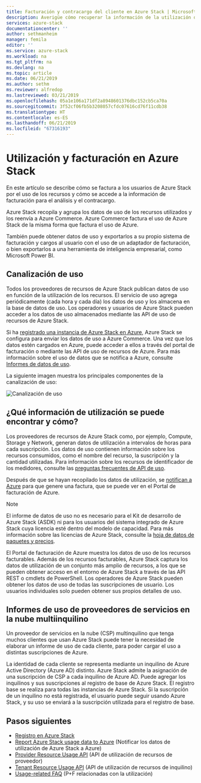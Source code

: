 ```yaml
---
title: Facturación y contracargo del cliente en Azure Stack | Microsoft Docs
description: Averigüe cómo recuperar la información de la utilización de recursos de Azure Stack.
services: azure-stack
documentationcenter: ''
author: sethmanheim
manager: femila
editor: ''
ms.service: azure-stack
ms.workload: na
ms.tgt_pltfrm: na
ms.devlang: na
ms.topic: article
ms.date: 06/21/2019
ms.author: sethm
ms.reviewer: alfredop
ms.lastreviewed: 03/21/2019
ms.openlocfilehash: 05a1e106a171df2a8948601376dbc152cb5ca70a
ms.sourcegitcommit: 3f52cf06fb5b3208057cfdc07616cd76f11cdb38
ms.translationtype: HT
ms.contentlocale: es-ES
ms.lasthandoff: 06/21/2019
ms.locfileid: "67316193"
---
```

# <a name="usage-and-billing-in-azure-stack"></a>Utilización y facturación en Azure Stack

En este artículo se describe cómo se factura a los usuarios de Azure Stack por el uso de los recursos y cómo se accede a la información de facturación para el análisis y el contracargo.

Azure Stack recopila y agrupa los datos de uso de los recursos utilizados y los reenvía a Azure Commerce. Azure Commerce factura el uso de Azure Stack de la misma forma que factura el uso de Azure.

También puede obtener datos de uso y exportarlos a su propio sistema de facturación y cargos al usuario con el uso de un adaptador de facturación, o bien exportarlos a una herramienta de inteligencia empresarial, como Microsoft Power BI.

## <a name="usage-pipeline"></a>Canalización de uso

Todos los proveedores de recursos de Azure Stack publican datos de uso en función de la utilización de los recursos. El servicio de uso agrega periódicamente (cada hora y cada día) los datos de uso y los almacena en la base de datos de uso. Los operadores y usuarios de Azure Stack pueden acceder a los datos de uso almacenados mediante las API de uso de recursos de Azure Stack.

Si ha [registrado una instancia de Azure Stack en Azure](azure-stack-registration.md), Azure Stack se configura para enviar los datos de uso a Azure Commerce. Una vez que los datos estén cargados en Azure, puede acceder a ellos a través del portal de facturación o mediante las API de uso de recursos de Azure. Para más información sobre el uso de datos que se notifica a Azure, consulte [Informes de datos de uso](azure-stack-usage-reporting.md).  

La siguiente imagen muestra los principales componentes de la canalización de uso:

![Canalización de uso](media/azure-stack-billing-and-chargeback/usagepipeline.png)

## <a name="what-usage-information-can-i-find-and-how"></a>¿Qué información de utilización se puede encontrar y cómo?

Los proveedores de recursos de Azure Stack como, por ejemplo, Compute, Storage y Network, generan datos de utilización a intervalos de horas para cada suscripción. Los datos de uso contienen información sobre los recursos consumidos, como el nombre del recurso, la suscripción y la cantidad utilizadas. Para información sobre los recursos de identificador de los medidores, consulte las [preguntas frecuentes de API de uso](azure-stack-usage-related-faq.md).

Después de que se hayan recopilado los datos de utilización, se [notifican a Azure](azure-stack-usage-reporting.md) para que genere una factura, que se puede ver en el Portal de facturación de Azure.

> [!NOTE]  
> El informe de datos de uso no es necesario para el Kit de desarrollo de Azure Stack (ASDK) ni para los usuarios del sistema integrado de Azure Stack cuya licencia esté dentro del modelo de capacidad. Para más información sobre las licencias de Azure Stack, consulte la [hoja de datos de paquetes y precios](https://azure.microsoft.com/mediahandler/files/resourcefiles/5bc3f30c-cd57-4513-989e-056325eb95e1/Azure-Stack-packaging-and-pricing-datasheet.pdf).

El Portal de facturación de Azure muestra los datos de uso de los recursos facturables. Además de los recursos facturables, Azure Stack captura los datos de utilización de un conjunto más amplio de recursos, a los que se pueden obtener acceso en el entorno de Azure Stack a través de las API REST o cmdlets de PowerShell. Los operadores de Azure Stack pueden obtener los datos de uso de todas las suscripciones de usuario. Los usuarios individuales solo pueden obtener sus propios detalles de uso.

## <a name="usage-reporting-for-multi-tenant-cloud-service-providers"></a>Informes de uso de proveedores de servicios en la nube multiinquilino

Un proveedor de servicios en la nube (CSP) multinquilino que tenga muchos clientes que usan Azure Stack puede tener la necesidad de elaborar un informe de uso de cada cliente, para poder cargar el uso a distintas suscripciones de Azure.

La identidad de cada cliente se representa mediante un inquilino de Azure Active Directory (Azure AD) distinto. Azure Stack admite la asignación de una suscripción de CSP a cada inquilino de Azure AD. Puede agregar los inquilinos y sus suscripciones al registro de base de Azure Stack. El registro base se realiza para todas las instancias de Azure Stack. Si la suscripción de un inquilino no está registrada, el usuario puede seguir usando Azure Stack, y su uso se enviará a la suscripción utilizada para el registro de base.

## <a name="next-steps"></a>Pasos siguientes

- [Registro en Azure Stack](azure-stack-registration.md)
- [Report Azure Stack usage data to Azure](azure-stack-usage-reporting.md) (Notificar los datos de utilización de Azure Stack a Azure)
- [Provider Resource Usage API](azure-stack-provider-resource-api.md) (API de utilización de recursos de proveedor)
- [Tenant Resource Usage API](azure-stack-tenant-resource-usage-api.md) (API de utilización de recursos de inquilino)
- [Usage-related FAQ](azure-stack-usage-related-faq.md) (P+F relacionadas con la utilización)
